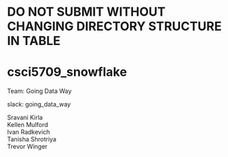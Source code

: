 # DO NOT SUBMIT WITHOUT CHANGING DIRECTORY STRUCTURE IN TABLE

# csci5709_snowflake

Team: Going Data Way

slack: going_data_way

Sravani Kirla   
Kellen Mulford    
Ivan Radkevich  
Tanisha Shrotriya   
Trevor Winger 		

